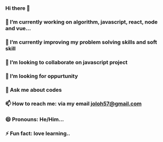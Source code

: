 ### Hi there 👋
### 🔭 I’m currently working on algorithm, javascript, react, node and vue...
### 🌱 I’m currently improving my problem solving skills and soft skill
### 👯 I’m looking to collaborate on javascript project
### 🤔 I’m looking for oppurtunity
### 💬 Ask me about codes
### 📫 How to reach me: via my email joloh57@gmail.com
### 😄 Pronouns: He/Him...
### ⚡ Fun fact: love learning..

<!--
**moab2486/moab2486** is a ✨ _special_ ✨ repository because its `README.md` (this file) appears on your GitHub profile.

Here are some ideas to get you started:

### 🔭 I’m currently working on algorithm, javascript, react, node and vue...
### 🌱 I’m currently learning ...
### 👯 I’m looking to collaborate on javascript project...
### 🤔 I’m looking for help with ...
### 💬 Ask me about ...
### 📫 How to reach me: ...
### 😄 Pronouns: He/Him...
### ⚡ Fun fact: love learning...
-->
